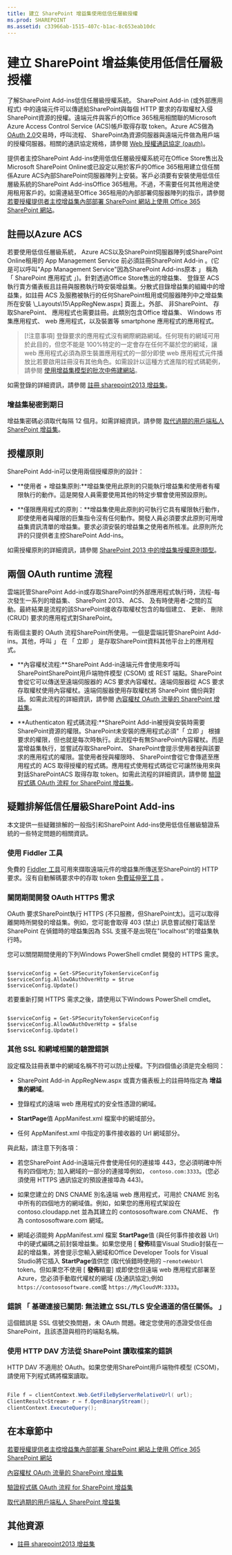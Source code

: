 ```yaml
---
title: 建立 SharePoint 增益集使用低信任層級授權
ms.prod: SHAREPOINT
ms.assetid: c33966ab-1515-407c-b1ac-8c653eab10dc
---
```



# 建立 SharePoint 增益集使用低信任層級授權
了解SharePoint Add-ins低信任層級授權系統。
SharePoint Add-in (或外部應用程式) 中的遠端元件可以傳遞給SharePoint與每個 HTTP 要求的存取權杖入侵SharePoint資源的授權。遠端元件與客戶的Office 365租用相關聯的Microsoft Azure Access Control Service (ACS)帳戶取得存取 token。Azure ACS做為 [OAuth 2.0](http://oauth.net/)交易時，呼叫流程、 SharePoint為資源伺服器與遠端元件做為用戶端的授權伺服器。相關的通訊協定規格，請參閱 [Web 授權通訊協定 (oauth)](http://datatracker.ietf.org/doc/active/#oauth)。
  
    
    

提供者主控SharePoint Add-ins使用低信任層級授權系統可在Office Store售出及Microsoft SharePoint Online或已設定以用於客戶的Office 365租用建立信任關係Azure ACS內部SharePoint伺服器陣列上安裝。客戶必須要有安裝使用低信任層級系統的SharePoint Add-insOffice 365租用。不過，不需要任何其他用途使用租用客戶的。如需連結至Office 365租用的內部部署伺服器陣列的指示，請參閱 [若要授權提供者主控增益集內部部署 SharePoint 網站上使用 Office 365 SharePoint 網站](use-an-office-365-sharepoint-site-to-authorize-provider-hosted-add-ins-on-an-on.md)。
## 註冊以Azure ACS
<a name="Registration"> </a>

若要使用低信任層級系統， Azure ACS以及SharePoint伺服器陣列或SharePoint Online租用的 App Management Service 前必須註冊SharePoint Add-in 。(它是可以呼叫"App Management Service"因為SharePoint Add-ins原本 」 稱為 「 SharePoint 應用程式 」)。針對透過Office Store售出的增益集、 登錄至 ACS 執行賣方儀表板且註冊與服務執行時安裝增益集。分散式目錄增益集的組織中的增益集，如註冊 ACS 及服務被執行的任何SharePoint租用或伺服器陣列中之增益集所在安裝 \\_Layouts\\15\\AppRegNew.aspx] 頁面上。外部、 非SharePoint、 存取SharePoint、 應用程式也需要註冊。此類別包含Office 增益集、 Windows 市集應用程式、 web 應用程式，以及裝置等 smartphone 應用程式的應用程式。
  
    
    

> [!注意事項]
> 登錄要求的應用程式沒有網際網路網域。任何現有的網域可用於此目的，但您不能是 100%特定的一定會存在任何不屬於您的網域，讓 web 應用程式必須為原生裝置應用程式的一部分即使 web 應用程式元件播放比若要啟用註冊沒有其他角色。如需設計以這種方式進階的程式碼範例，請參閱 [使用增益集模型的批次中佈建網站](http://code.msdn.microsoft.com/Provision-sites-in-batches-fcf31bc6)。
  
    
    

如需登錄的詳細資訊，請參閱 [註冊 sharepoint2013 增益集](register-sharepoint-add-ins-2013.md)。
  
    
    

### 增益集秘密到期日

增益集密碼必須取代每隔 12 個月。如需詳細資訊，請參閱 [取代過期的用戶端私人 SharePoint 增益集](replace-an-expiring-client-secret-in-a-sharepoint-add-in.md)。
  
    
    

## 授權原則
<a name="Policies"> </a>

SharePoint Add-in可以使用兩個授權原則的設計：
  
    
    

- **使用者 + 增益集原則:**增益集使用此原則的只能執行增益集和使用者有權限執行的動作。這是開發人員需要使用其他的特定步驟會使用預設原則。
    
  
- **僅限應用程式的原則：**增益集使用此原則的可執行它具有權限執行動作，即使使用者與權限的巨集指令沒有任何動作。開發人員必須要求此原則可用增益集資訊清單的增益集。要求必須安裝的增益集之使用者所核准。此原則所允許的只提供者主控SharePoint Add-ins。
    
  
如需授權原則的詳細資訊，請參閱 [SharePoint 2013 中的增益集授權原則類型](add-in-authorization-policy-types-in-sharepoint-2013.md)。
  
    
    

## 兩個 OAuth runtime 流程
<a name="Flows"> </a>

雲端託管SharePoint Add-in或存取SharePoint的外部應用程式執行時，流程-每次發生一系列的增益集、 SharePoint 2013、 ACS、 及有時使用者-之間的互動。最終結果是流程的該SharePoint接收存取權杖包含的每個建立、 更新、 刪除 (CRUD) 要求的應用程式對SharePoint。
  
    
    
有兩個主要的 OAuth 流程SharePoint所使用。一個是雲端託管SharePoint Add-ins。其他，呼叫 」 在 「 立即 」 是存取SharePoint資料其他平台上的應用程式。
  
    
    

- **內容權杖流程:**SharePoint Add-in遠端元件會使用來呼叫SharePointSharePoint用戶端物件模型 (CSOM) 或 REST 端點。SharePoint 會從它可以傳送至遠端伺服器的 ACS 要求內容權杖。遠端伺服器從 ACS 要求存取權杖使用內容權杖。遠端伺服器使用存取權杖將 SharePoint 備份與對話。如需此流程的詳細資訊，請參閱 [內容權杖 OAuth 流量的 SharePoint 增益集](context-token-oauth-flow-for-sharepoint-add-ins.md)。
    
  
- **Authenticaton 程式碼流程:**SharePoint Add-in被授與安裝時需要SharePoint資源的權限。SharePoint未安裝的應用程式必須"「 立即 」 根據要求的權限，但也就是每次時執行。此流程中有無SharePoint內容權杖。而是當增益集執行，並嘗試存取SharePoint、 SharePoint會提示使用者授與該要求的應用程式的權限。當使用者授與權限時、 SharePoint會從它會傳遞至應用程式的 ACS 取得授權的程式碼。應用程式使用程式碼從它可讓然後用來與對話SharePointACS 取得存取 token。如需此流程的詳細資訊，請參閱 [驗證程式碼 OAuth 流程 for SharePoint 增益集](authorization-code-oauth-flow-for-sharepoint-add-ins.md)。
    
  

## 疑難排解低信任層級SharePoint Add-ins
<a name="Trouble"> </a>

本文提供一些疑難排解的一般指引和SharePoint Add-ins使用低信任層級驗證系統的一些特定問題的相關資訊。
  
    
    

### 使用 Fiddler 工具

免費的 [Fiddler 工具](http://www.telerik.com/fiddler)可用來擷取遠端元件的增益集所傳送至SharePoint的 HTTP 要求。沒有自動解碼要求中的存取 token [免費延伸至工具](https://github.com/andrewconnell/SPOAuthFiddlerExt) 。
  
    
    

### 關閉期間開發 OAuth HTTPS 需求
<a name="TurnOffHTTPRequirement"> </a>

OAuth 要求SharePoint執行 HTTPS (不只服務，但SharePoint太)。這可以取得離開時所開發的增益集。例如，您可能會取得 403 (禁止) 訊息嘗試撥打電話至 SharePoint 在偵錯時的增益集因為 SSL 支援不是出現在"localhost"的增益集執行時。
  
    
    
您可以關閉期間使用的下列Windows PowerShell cmdlet 開發的 HTTPS 需求。
  
    
    



```

$serviceConfig = Get-SPSecurityTokenServiceConfig
$serviceConfig.AllowOAuthOverHttp = $true
$serviceConfig.Update()

```

若要重新打開 HTTPS 需求之後，請使用以下Windows PowerShell cmdlet。
  
    
    



```

$serviceConfig = Get-SPSecurityTokenServiceConfig
$serviceConfig.AllowOAuthOverHttp = $false
$serviceConfig.Update()

```


### 其他 SSL 和網域相關的驗證錯誤
<a name="DomainRelatedErrors"> </a>

設定檔及註冊表單中的網域名稱不符可以防止授權。下列四個值必須是完全相同：
  
    
    

- SharePoint Add-in AppRegNew.aspx 或賣方儀表板上的註冊時指定為 **增益集的網域**。
    
  
- 登錄程式的遠端 web 應用程式的安全性憑證的網域。
    
  
- **StartPage**值 AppManifest.xml 檔案中的網域部分。
    
  
- 任何 AppManifest.xml 中指定的事件接收器的 Url 網域部分。
    
  
與此點，請注意下列各項：
  
    
    

- 若您SharePoint Add-in遠端元件會使用任何的連接埠 443，您必須明確中所有的四個地方; 加入網域的一部分的連接埠例如，  `contoso.com:3333`。(您必須使用 HTTPS 通訊協定的預設連接埠為 443)。
    
  
- 如果您建立的 DNS CNAME 別名遠端 web 應用程式，可用於 CNAME 別名中所有的四個地方的網域值。例如，如果您的應用程式架設在 contoso.cloudapp.net 並為其建立的 contososoftware.com CNAME、 作為 contososoftware.com 網域。
    
  
- 網域必須能夠 AppManifest.xml 檔案 **StartPage**值 (與任何事件接收器 Url) 中的硬式編碼之前封裝增益集。如果您使用 [ **發佈**精靈Visual Studio封裝在一起的增益集，將會提示您輸入網域和Office Developer Tools for Visual Studio將它插入 **StartPage**值供您 (取代偵錯時使用的 `~remoteWebUrl` token。但如果您不使用 [ **發佈**精靈] 或即使您但遠端 web 應用程式部署至 Azure，您必須手動取代權杖的網域 (及通訊協定);例如 `https://contososoftware.com`或 `https://MyCloudVM:3333`。
    
  

### 錯誤 「 基礎連接已關閉: 無法建立 SSL/TLS 安全通道的信任關係。 」
<a name="ErrorConnectionClosed"> </a>

這個錯誤是 SSL 信號交換問題，未 OAuth 問題。確定您使用的憑證受信任由SharePoint，且該憑證與相符的端點名稱。
  
    
    

### 使用 HTTP DAV 方法從 SharePoint 讀取檔案的錯誤
<a name="ErrorConnectionClosed"> </a>

HTTP DAV 不適用於 OAuth。如果您使用SharePoint用戶端物件模型 (CSOM)，請使用下列程式碼將檔案讀取。
  
    
    

```cs

File f = clientContext.Web.GetFileByServerRelativeUrl( url);
ClientResult<Stream> r = f.OpenBinaryStream();
clientContext.ExecuteQuery();

```


## 在本章節中
<a name="Trouble"> </a>

 [若要授權提供者主控增益集內部部署 SharePoint 網站上使用 Office 365 SharePoint 網站](use-an-office-365-sharepoint-site-to-authorize-provider-hosted-add-ins-on-an-on.md)
  
    
    
 [內容權杖 OAuth 流量的 SharePoint 增益集](context-token-oauth-flow-for-sharepoint-add-ins.md)
  
    
    
 [驗證程式碼 OAuth 流程 for SharePoint 增益集](authorization-code-oauth-flow-for-sharepoint-add-ins.md)
  
    
    
 [取代過期的用戶端私人 SharePoint 增益集](replace-an-expiring-client-secret-in-a-sharepoint-add-in.md)
  
    
    

## 其他資源
<a name="FileName_AdditionalResources"> </a>


-  [註冊 sharepoint2013 增益集](register-sharepoint-add-ins-2013.md)
    
  


